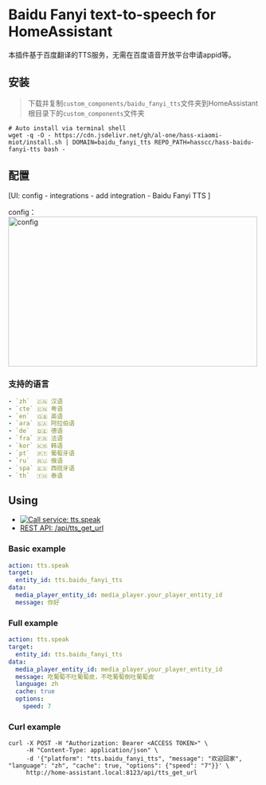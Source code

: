 # Baidu Fanyi text-to-speech for HomeAssistant

本插件基于百度翻译的TTS服务，无需在百度语音开放平台申请appid等。


## 安装

> 下载并复制`custom_components/baidu_fanyi_tts`文件夹到HomeAssistant根目录下的`custom_components`文件夹

```shell
# Auto install via terminal shell
wget -q -O - https://cdn.jsdelivr.net/gh/al-one/hass-xiaomi-miot/install.sh | DOMAIN=baidu_fanyi_tts REPO_PATH=hasscc/hass-baidu-fanyi-tts bash -
```


## 配置

[UI: config - integrations - add integration - Baidu Fanyi TTS ]

config： \
<img width="500" height="300" alt="config" src="https://github.com/user-attachments/assets/141a206b-828d-46be-af64-40eeb024c619" />


### 支持的语言

```yaml
- `zh`  🇨🇳 汉语
- `cte` 🇨🇳 粤语
- `en`  🇬🇧 英语
- `ara` 🇸🇦 阿拉伯语
- `de`  🇩🇪 德语
- `fra` 🇫🇷 法语
- `kor` 🇰🇷 韩语
- `pt`  🇵🇹 葡萄牙语
- `ru`  🇷🇺 俄语
- `spa` 🇪🇸 西班牙语
- `th`  🇹🇭 泰语
```

## Using

- [![Call service: tts.speak](https://my.home-assistant.io/badges/developer_call_service.svg)](https://my.home-assistant.io/redirect/developer_call_service/?service=tts.speak)
- [REST API: /api/tts_get_url](https://www.home-assistant.io/integrations/tts#post-apitts_get_url)

### Basic example

```yaml
action: tts.speak
target:
  entity_id: tts.baidu_fanyi_tts
data:
  media_player_entity_id: media_player.your_player_entity_id
  message: 你好
```

### Full example

```yaml
action: tts.speak
target:
  entity_id: tts.baidu_fanyi_tts
data:
  media_player_entity_id: media_player.your_player_entity_id
  message: 吃葡萄不吐葡萄皮，不吃葡萄倒吐葡萄皮
  language: zh
  cache: true
  options:
    speed: 7
```

### Curl example

```shell
curl -X POST -H "Authorization: Bearer <ACCESS TOKEN>" \
     -H "Content-Type: application/json" \
     -d '{"platform": "tts.baidu_fanyi_tts", "message": "欢迎回家", "language": "zh", "cache": true, "options": {"speed": "7"}}' \
     http://home-assistant.local:8123/api/tts_get_url
```
